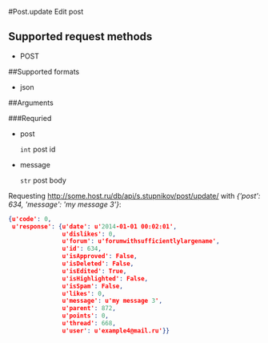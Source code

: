 #Post.update
Edit post

## Supported request methods 
* POST

##Supported formats
* json

##Arguments


###Requried
* post

   ```int``` post id
* message

   ```str``` post body


Requesting http://some.host.ru/db/api/s.stupnikov/post/update/ with _{'post': 634, 'message': 'my message 3'}_:
```json
{u'code': 0,
 u'response': {u'date': u'2014-01-01 00:02:01',
               u'dislikes': 0,
               u'forum': u'forumwithsufficientlylargename',
               u'id': 634,
               u'isApproved': False,
               u'isDeleted': False,
               u'isEdited': True,
               u'isHighlighted': False,
               u'isSpam': False,
               u'likes': 0,
               u'message': u'my message 3',
               u'parent': 872,
               u'points': 0,
               u'thread': 668,
               u'user': u'example4@mail.ru'}}
```
